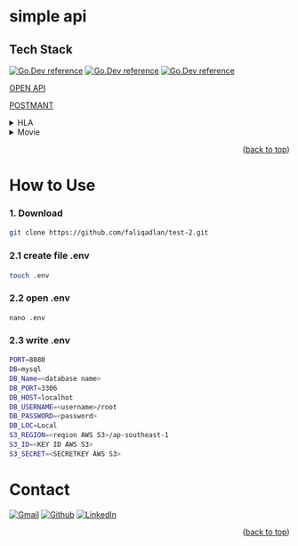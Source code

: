 # simple api

## Tech Stack

[![Go.Dev reference](https://img.shields.io/badge/-echo%20-05122A?style=flat&logo=go)](https://github.com/labstack/echo)
[![Go.Dev reference](https://img.shields.io/badge/-gorm%20-05122A?style=flat&logo=go)](https://pkg.go.dev/gorm.io/gorm?tab=doc)
[![Go.Dev reference](https://img.shields.io/badge/-aws--s3%20-05122A?style=flat&logo=Amazon%20Aws)](https://github.com/awsdocs/aws-doc-sdk-examples/tree/main/go/example_code/s3)

[OPEN API](https://app.swaggerhub.com/apis/faliqadlan/simple_api/1.0.0-oas3)

[POSTMANT](https://app.getpostman.com/join-team?invite_code=6f3882e5cbe848756e6092ae1da4c01f&target_code=caacbce1308cdc5235798d61c97e631a)

<details>
<summary>HLA</summary>
<img src="challenge-2/images/hla.png">
</details>

<details>
<summary>Movie</summary>

| Feature Patient | Endpoint | Query Param                                                 | Request Body | JWT Token | Utility              |
| --------------- | -------- | ----------------------------------------------------------- | ------------ | --------- | -------------------- |
| POST            | /movie   | -                                                           | \_           | NO        | add movie            |
| DELETE          | /movie   | -                                                           | -            | NO        | delete current movie |
| PUT             | /movie   | -                                                           | -            | NO        | update current movie |
| GET             | /movie   | tittle, description, artist, genres, movie_uid, limit, page | -            | NO        | get current product  |

</details>
<p align="right">(<a href="#top">back to top</a>)</p>

# How to Use

### 1. Download

```bash
git clone https://github.com/faliqadlan/test-2.git
```

### 2.1 create file .env

```bash
touch .env
```

### 2.2 open .env

```
nano .env
```

### 2.3 write .env

```bash
PORT=8080
DB=mysql
DB_Name=<database name>
DB_PORT=3306
DB_HOST=localhot
DB_USERNAME=<username>/root
DB_PASSWORD=<password>
DB_LOC=Local
S3_REGION=<reqion AWS S3>/ap-southeast-1
S3_ID=<KEY ID AWS S3>
S3_SECRET=<SECRETKEY AWS S3>
```

# Contact

[![Gmail](https://img.shields.io/badge/gmail-faliq67%40gmail.com-red?logo=Gmail)](https://mail.google.com/)
[![Github](https://img.shields.io/badge/github-faliqadlan-lightgrey?logo=Github)](https://github.com/faliqadlan)
[![LinkedIn](https://img.shields.io/badge/linkedIn-faliqadlan-blue?logo=LinkedIn)](https://www.linkedin.com/in/faliqa/)

<p align="right">(<a href="#top">back to top</a>)</p>
